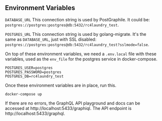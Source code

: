 ## Environment Variables

`DATABASE_URL` This connection string is used by PostGraphile. It could be: `postgres://postgres:postgres@db:5432/rc4laundry_test`.

`POSTGRES_URL` This connection string is used by golang-migrate. It's the same as `DATABASE_URL`, just with SSL disabled: `postgres://postgres:postgres@db:5432/rc4laundry_test?sslmode=false`.

On top of these environment variables, we need a `.env.local` file with these variables, used as the `env_file` for the postgres service in docker-compose.

```
POSTGRES_USER=postgres
POSTGRES_PASSWORD=postgres
POSTGRES_DB=rc4laundry_test
```

Once these environment variables are in place, run this.

```
docker-compose up
```

If there are no errors, the GraphQL API playground and docs can be accessed at http://localhost:5433/graphiql. The API endpoint is http://localhost:5433/graphql.
